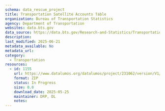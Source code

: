 ```yaml
---
schema: data_rescue_project 
title: Transportation Satellite Accounts Table
organization: Bureau of Transportation Statistics
agency: Department of Transportation
websites: data.bts.gov
data_source: https://data.bts.gov/Research-and-Statistics/Transportation-Satellite-Accounts-Table/5yqg-88j3/about_data
description: 
last_modified: 2025-06-21
metadata_available: No
metadata_url: 
category:
  - Transportation 
resources:
  - id: 1155
    url: https://www.datalumos.org/datalumos/project/231062/version/V1/view
    format: ZIP
    status: In Progress
    size: 0.0
    download_date: 2025-05-25
    maintainer: DRP, DL
    notes: 
---
```

